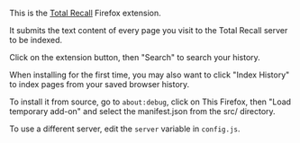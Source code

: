 This is the [Total Recall](https://totalrecall.click) Firefox extension.

It submits the text content of every page you visit to the Total Recall server to be indexed.

Click on the extension button, then "Search" to search your history.

When installing for the first time, you may also want to click "Index History" to index pages from your saved browser history.

To install it from source, go to `about:debug`, click on This Firefox, then "Load temporary add-on" and select the manifest.json from the src/ directory. 

To use a different server, edit the `server` variable in `config.js`.

